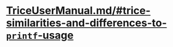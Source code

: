 # [TriceUserManual.md/#trice-similarities-and-differences-to-`printf`-usage](./TriceUserManual.md/#trice-similarities-and-differences-to-`printf`-usage)